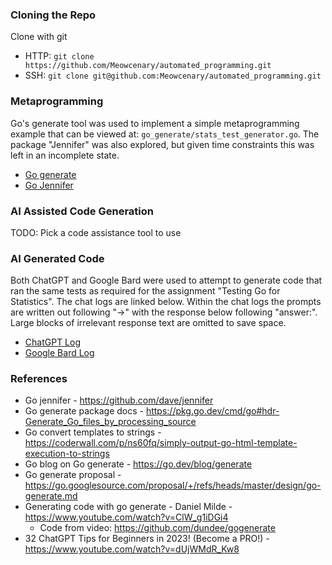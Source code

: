 ### Cloning the Repo
Clone  with git
- HTTP: `git clone https://github.com/Meowcenary/automated_programming.git`
- SSH: `git clone git@github.com:Meowcenary/automated_programming.git`

### Metaprogramming
Go's generate tool was used to implement a simple metaprogramming example that can be viewed at:
`go_generate/stats_test_generator.go`. The package "Jennifer" was also explored, but given time constraints this was
left in an incomplete state.

- [Go generate](docs/GOGENERATE.md)
- [Go Jennifer](https://github.com/dave/jennifer)

### AI Assisted Code Generation
TODO: Pick a code assistance tool to use

### AI Generated Code
Both ChatGPT and Google Bard were used to attempt to generate code that ran the same tests as required for the
assignment "Testing Go for Statistics". The chat logs are linked below. Within the chat logs the prompts are written out
following "->" with the response below following "answer:". Large blocks of irrelevant response text are omitted to save
space.

- [ChatGPT Log](docs/CHATGPT.md)
- [Google Bard Log](#)

### References
- Go jennifer - https://github.com/dave/jennifer
- Go generate package docs - https://pkg.go.dev/cmd/go#hdr-Generate_Go_files_by_processing_source
- Go convert templates to strings - https://coderwall.com/p/ns60fq/simply-output-go-html-template-execution-to-strings
- Go blog on Go generate - https://go.dev/blog/generate
- Go generate proposal - https://go.googlesource.com/proposal/+/refs/heads/master/design/go-generate.md
- Generating code with go generate - Daniel Milde - https://www.youtube.com/watch?v=ClW_g1iDGi4
    - Code from video: https://github.com/dundee/gogenerate
- 32 ChatGPT Tips for Beginners in 2023! (Become a PRO!) - https://www.youtube.com/watch?v=dUjWMdR_Kw8
